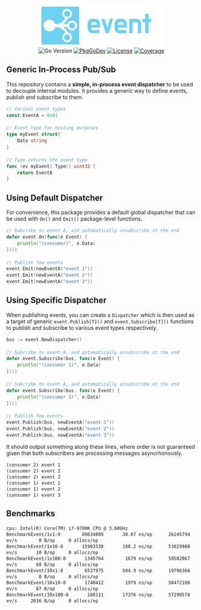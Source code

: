 <p align="center">
<img width="330" height="110" src=".github/logo.png" border="0" alt="kelindar/event">
<br>
<img src="https://img.shields.io/github/go-mod/go-version/kelindar/event" alt="Go Version">
<a href="https://pkg.go.dev/github.com/kelindar/event"><img src="https://pkg.go.dev/badge/github.com/kelindar/event" alt="PkgGoDev"></a>
<a href="https://opensource.org/licenses/MIT"><img src="https://img.shields.io/badge/License-MIT-blue.svg" alt="License"></a>
<a href="https://coveralls.io/github/kelindar/event"><img src="https://coveralls.io/repos/github/kelindar/event/badge.svg" alt="Coverage"></a>
</p>

## Generic In-Process Pub/Sub

This repository contains a **simple, in-process event dispatcher** to be used to decouple internal modules. It provides a generic way to define events, publish and subscribe to them.

```go
// Various event types
const EventA = 0x01

// Event type for testing purposes
type myEvent struct{
    Data string
}

// Type returns the event type
func (ev myEvent) Type() uint32 {
	return EventA
}
```

## Using Default Dispatcher

For convenience, this package provides a default global dispatcher that can be used with `On()` and `Emit()` package-level functions.

```go
// Subcribe to event A, and automatically unsubscribe at the end
defer event.On(func(e Event) {
    println("(consumer)", e.Data)
})()

// Publish few events
event.Emit(newEventA("event 1"))
event.Emit(newEventA("event 2"))
event.Emit(newEventA("event 3"))
```

## Using Specific Dispatcher

When publishing events, you can create a `Dispatcher` which is then used as a target of generic `event.Publish[T]()` and `event.Subscribe[T]()` functions to publish and subscribe to various event types respectively.

```go
bus := event.NewDispatcher()

// Subcribe to event A, and automatically unsubscribe at the end
defer event.Subscribe(bus, func(e Event) {
    println("(consumer 1)", e.Data)
})()

// Subcribe to event A, and automatically unsubscribe at the end
defer event.Subscribe(bus, func(e Event) {
    println("(consumer 2)", e.Data)
})()

// Publish few events
event.Publish(bus, newEventA("event 1"))
event.Publish(bus, newEventA("event 2"))
event.Publish(bus, newEventA("event 3"))
```

It should output something along these lines, where order is not guaranteed given that both subscribers are processing messages asyncrhonously.

```
(consumer 2) event 1
(consumer 2) event 2
(consumer 2) event 3
(consumer 1) event 1
(consumer 1) event 2
(consumer 1) event 3
```

## Benchmarks

```
cpu: Intel(R) Core(TM) i7-9700K CPU @ 3.60GHz
BenchmarkEvent/1x1-8        69634809       38.07 ns/op      26245794 ev/s        0 B/op     0 allocs/op
BenchmarkEvent/1x10-8       15903538       188.2 ns/op      53029988 ev/s       10 B/op     0 allocs/op
BenchmarkEvent/1x100-8       1345704        1679 ns/op      59502067 ev/s       68 B/op     0 allocs/op
BenchmarkEvent/10x1-8        6537975       504.9 ns/op      19796366 ev/s        0 B/op     0 allocs/op
BenchmarkEvent/10x10-8       1740412        1979 ns/op      50472108 ev/s       87 B/op     0 allocs/op
BenchmarkEvent/10x100-8       160111       17376 ns/op      57290578 ev/s     2616 B/op     0 allocs/op
```

